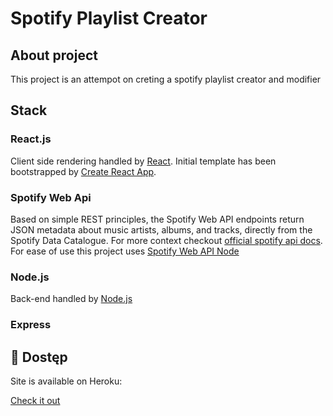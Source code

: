 # Spotify Playlist Creator

## About project

This project is an attempot on creting a spotify playlist creator and modifier

## Stack

### React.js
Client side rendering handled by [React](https://reactjs.org/). Initial template has been bootstrapped by [Create React App](https://github.com/facebook/create-react-app).

### Spotify Web Api

Based on simple REST principles, the Spotify Web API endpoints return JSON metadata about music artists, albums, and tracks, directly from the Spotify Data Catalogue. For more context checkout [official spotify api docs](https://developer.spotify.com/documentation/web-api/).
For ease of use this project uses [Spotify Web API Node](https://github.com/thelinmichael/spotify-web-api-node)

### Node.js

Back-end handled by [Node.js](https://github.com/nodejs)

### Express

## 💫 Dostęp

Site is available on Heroku:

[Check it out](https://spotify-listify.herokuapp.com)
